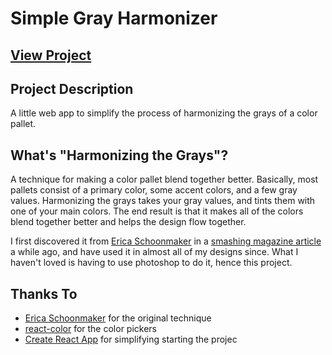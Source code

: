 # Simple Gray Harmonizer

## [View Project](https://brentswisher.github.io/gray-harmonizer/)

## Project Description

A little web app to simplify the process of harmonizing the grays of a color pallet. 

## What's "Harmonizing the Grays"?
A technique for making a color pallet blend together better. Basically, most pallets consist of a primary color, some accent colors, and a few gray values. Harmonizing the grays takes your gray values, and tints them with one of your main colors. The end result is that it makes all of the colors blend together better and helps the design flow together. 

I first discovered it from [Erica Schoonmaker](http://designbyeri.ca/about/) in a [smashing magazine article](https://www.smashingmagazine.com/2016/04/web-developer-guide-color/) a while ago, and have used it in almost all of my designs since. What I haven't loved is having to use photoshop to do it, hence this project.

## Thanks To
* [Erica Schoonmaker](http://designbyeri.ca/about/) for the original technique
* [react-color](https://casesandberg.github.io/react-color/) for the color pickers
* [Create React App](https://github.com/facebook/create-react-app) for simplifying starting the projec
